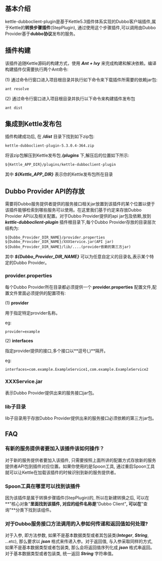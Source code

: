## 基本介绍

kettle-dubboclient-plugin是基于Kettle5.3插件体系实现的Dubbo客户端插件,属于Kettle的**转换步骤插件**(StepPlugin), 通过使用这个步骤插件,可以调用由Dubbo Provider基于**dubbo协议**发布的服务。
  
## 插件构建

该插件追随Kettle源码的构建方式，使用 ***Ant + Ivy*** 来完成构建和解决依赖。编译构建插件仅需要执行两个Ant命令:

(1) 通过命令行窗口进入项目根目录并执行如下命令来下载插件所需要的依赖jar包:

	ant resolve

(2) 通过命令行窗口进入项目根目录并执行以下命令来构建插件发布包
 
	ant dist

## 集成到Kettle发布包

插件构建成功后, 在 ***/dist*** 目录下找到如下zip包:

	kettle-dubboclient-plugin-5.3.0.4-364.zip

将该zip包解压到Kettle发布包 ***/plugins*** 下,解压后的位置如下所示:
  
	${Kettle_APP_DIR}/plugins/kettle-dubboclient-plugin

其中 ***${Kettle\_APP\_DIR}*** 表示你的Kettle发布包所在目录

## Dubbo Provider API的存放

需要将Dubbo服务提供者提供的服务接口相关jar放置到该插件的某个位置以便于该插件能够检索到哪些服务可以使用。在这里我们基于约定来存放Dubbo Provider API以及相关配置。对于Dubbo Provider提供的api jar包及依赖,放到 ***kettle-dubboclient-plugin*** 插件根目录下,每个Dubbo Provider存放的目录层次结构为:  

	${Dubbo_Provider_DIR_NAME}/provider.properties  
	${Dubbo_Provider_DIR_NAME}/XXXService.jar(API jar)  
	${Dubbo_Provider_DIR_NAME}/lib/....(provider依赖的第三方jar)  

其中 ***${Dubbo\_Provider\_DIR\_NAME}*** 可以为任意自定义的目录名,表示某个特定的Dubbo Provider。

### provider.properties

每个Dubbo Provider所在目录都必须提供一个 **provider.properties** 配置文件,配置文件里面必须提供的配置项有: 

(1) **provider**

用于指定特定provider名称。

eg:

	provider=example

(2) **interfaces**

指定provider提供的接口,多个接口以**逗号(,)**隔开。

eg:

	interfaces=com.example.ExampleService1,com.example.ExampleService2 

### XXXService.jar

表示Dubbo Provider提供出来的服务接口jar包。

### lib子目录

lib子目录用于存放Dubbo Provider提供出来的服务接口必须依赖的第三方jar包。

## FAQ

### 有新的服务提供者要加入该插件该如何操作？

对于新的服务提供者要加入该插件, 只需要按照上面所讲的配置方式存放新的服务提供者API包到插件对应位置。如果你使用的是Spoon工具, 通过重启Spoon工具就可以让Kettle在加载该插件的时候识别到新的服务提供者。

### Spoon工具在哪里可以找到该插件

因为该插件是属于转换步骤插件(StepPlugin)的, 所以在新建转换之后, 可以在**"核心对象"**里面找到该插件, 对应的组件名称是**"Dubbo Client"**, 可以在**"查询"**分类下找到该组件。

### 对于Dubbo服务接口方法调用的入参如何传递和返回值如何处理?

对于入参, 即方法参数, 如果不是基本数据类型或者其包装类(***Integer***, ***String***, ...etc), 那么要求以 ***json*** 格式来传递入参。对于返回值, 与入参采取同样的方式, 如果不是基本数据类型或者包装类, 那么会将返回值序列化成 ***json*** 格式串返回。对于基本数据类型或者包装类, 统一返回 ***String*** 字符串值。
